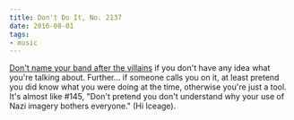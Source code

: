 ```yaml
---
title: Don't Do It, No. 2137
date: 2016-08-01
tags:
- music
---
```


[Don't name your band after the villains](http://pitchfork.com/thepitch/1110-why-viet-cong-have-changed-their-name-an-interview-with-frontman-matt-flegel/) if you don't have any idea what you're talking about. Further... if someone calls you on it, at least pretend you did know what you were doing at the time, otherwise you're just a tool. It's almost like #145, "Don't pretend you don't understand why your use of Nazi imagery bothers everyone." (Hi Iceage).
